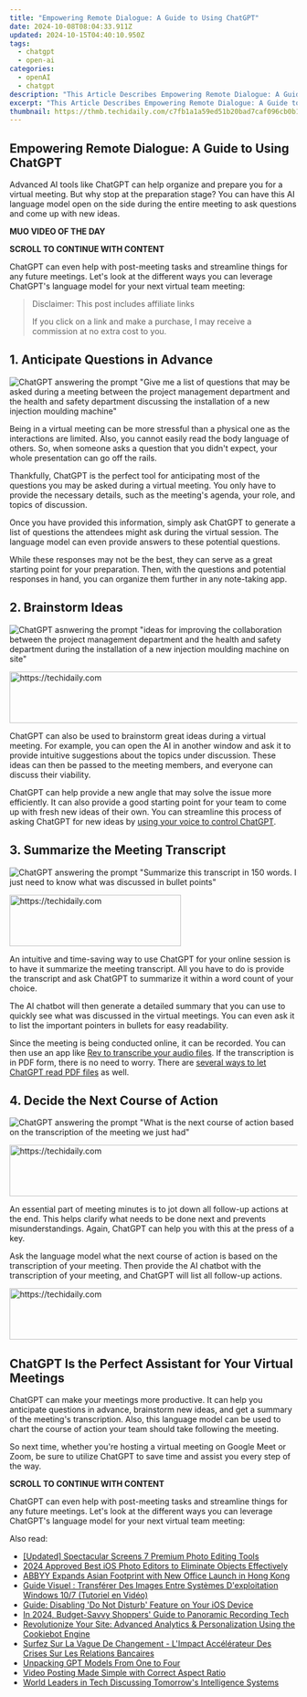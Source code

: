 ```yaml
---
title: "Empowering Remote Dialogue: A Guide to Using ChatGPT"
date: 2024-10-08T08:04:33.911Z
updated: 2024-10-15T04:40:10.950Z
tags:
  - chatgpt
  - open-ai
categories:
  - openAI
  - chatgpt
description: "This Article Describes Empowering Remote Dialogue: A Guide to Using ChatGPT"
excerpt: "This Article Describes Empowering Remote Dialogue: A Guide to Using ChatGPT"
thumbnail: https://thmb.techidaily.com/c7fb1a1a59ed51b20bad7caf096cb0b1673edc9a7909c923364a5dde19acdd7a.jpg
---
```


## Empowering Remote Dialogue: A Guide to Using ChatGPT

 Advanced AI tools like ChatGPT can help organize and prepare you for a virtual meeting. But why stop at the preparation stage? You can have this AI language model open on the side during the entire meeting to ask questions and come up with new ideas.

**MUO VIDEO OF THE DAY**

**SCROLL TO CONTINUE WITH CONTENT**

 ChatGPT can even help with post-meeting tasks and streamline things for any future meetings. Let's look at the different ways you can leverage ChatGPT's language model for your next virtual team meeting:

>  Disclaimer: This post includes affiliate links
>
>  If you click on a link and make a purchase, I may receive a commission at no extra cost to you.
>

## 1\. Anticipate Questions in Advance

![ChatGPT answering the prompt "Give me a list of questions that may be asked during a meeting between the project management department and the health and safety department discussing the installation of a new injection moulding machine"](https://static1.makeuseofimages.com/wordpress/wp-content/uploads/2023/05/anticipating-questions-in-advance-using-chatgpt.jpeg)

 Being in a virtual meeting can be more stressful than a physical one as the interactions are limited. Also, you cannot easily read the body language of others. So, when someone asks a question that you didn't expect, your whole presentation can go off the rails.

 Thankfully, ChatGPT is the perfect tool for anticipating most of the questions you may be asked during a virtual meeting. You only have to provide the necessary details, such as the meeting's agenda, your role, and topics of discussion.

 Once you have provided this information, simply ask ChatGPT to generate a list of questions the attendees might ask during the virtual session. The language model can even provide answers to these potential questions.

 While these responses may not be the best, they can serve as a great starting point for your preparation. Then, with the questions and potential responses in hand, you can organize them further in any note-taking app.

## 2\. Brainstorm Ideas

![ChatGPT asnwering the prompt "ideas for improving the collaboration between the project management department and the health and safety department during the installation of a new injection moulding machine on site"](https://static1.makeuseofimages.com/wordpress/wp-content/uploads/2023/05/brainstorming-ideas-using-chatgpt.jpeg)

<!-- affiliate ads begin -->
<a href="https://aligracehair.sjv.io/c/5597632/2080317/19272" target="_top" id="2080317">
  <img src="//a.impactradius-go.com/display-ad/19272-2080317" border="0" alt="https://techidaily.com" width="728" height="90"/>
</a>
<img height="0" width="0" src="https://aligracehair.sjv.io/i/5597632/2080317/19272" style="position:absolute;visibility:hidden;" border="0" />
<!-- affiliate ads end -->

 ChatGPT can also be used to brainstorm great ideas during a virtual meeting. For example, you can open the AI in another window and ask it to provide intuitive suggestions about the topics under discussion. These ideas can then be passed to the meeting members, and everyone can discuss their viability.

 ChatGPT can help provide a new angle that may solve the issue more efficiently. It can also provide a good starting point for your team to come up with fresh new ideas of their own. You can streamline this process of asking ChatGPT for new ideas by [using your voice to control ChatGPT](https://www.makeuseof.com/ways-to-control-chatgpt-with-voice/).

## 3\. Summarize the Meeting Transcript

![ChatGPT answering the prompt "Summarize this transcript in 150 words. I just need to know what was discussed in bullet points"](https://static1.makeuseofimages.com/wordpress/wp-content/uploads/2023/05/summarizing-meeting-transcripts-using-chatgpt.jpeg)

<!-- affiliate ads begin -->
<a href="https://aligracehair.sjv.io/c/5597632/2135369/19272" target="_top" id="2135369">
  <img src="//a.impactradius-go.com/display-ad/19272-2135369" border="0" alt="https://techidaily.com" width="300" height="90"/>
</a>
<img height="0" width="0" src="https://aligracehair.sjv.io/i/5597632/2135369/19272" style="position:absolute;visibility:hidden;" border="0" />
<!-- affiliate ads end -->

 An intuitive and time-saving way to use ChatGPT for your online session is to have it summarize the meeting transcript. All you have to do is provide the transcript and ask ChatGPT to summarize it within a word count of your choice.

 The AI chatbot will then generate a detailed summary that you can use to quickly see what was discussed in the virtual meetings. You can even ask it to list the important pointers in bullets for easy readability.

 Since the meeting is being conducted online, it can be recorded. You can then use an app like [Rev to transcribe your audio files](https://www.makeuseof.com/how-good-is-rev-transcribing-audio-files/). If the transcription is in PDF form, there is no need to worry. There are [several ways to let ChatGPT read PDF files](https://www.makeuseof.com/chatgpt-read-pdf-ways/) as well.

## 4\. Decide the Next Course of Action

![ChatGPT answering the prompt "What is the next course of action based on the transcription of the meeting we just had"](https://static1.makeuseofimages.com/wordpress/wp-content/uploads/2023/05/deciding-the-next-course-of-action-using-chatgpt.jpeg)

<!-- affiliate ads begin -->
<a href="https://aligracehair.sjv.io/c/5597632/1948881/19272" target="_top" id="1948881">
  <img src="//a.impactradius-go.com/display-ad/19272-1948881" border="0" alt="https://techidaily.com" width="728" height="90"/>
</a>
<img height="0" width="0" src="https://aligracehair.sjv.io/i/5597632/1948881/19272" style="position:absolute;visibility:hidden;" border="0" />
<!-- affiliate ads end -->

 An essential part of meeting minutes is to jot down all follow-up actions at the end. This helps clarify what needs to be done next and prevents misunderstandings. Again, ChatGPT can help you with this at the press of a key.

 Ask the language model what the next course of action is based on the transcription of your meeting. Then provide the AI chatbot with the transcription of your meeting, and ChatGPT will list all follow-up actions.

<!-- affiliate ads begin -->
<a href="https://appsumo.8odi.net/c/5597632/2130873/7443" target="_top" id="2130873">
  <img src="//a.impactradius-go.com/display-ad/7443-2130873" border="0" alt="https://techidaily.com" width="600" height="90"/>
</a>
<img height="0" width="0" src="https://appsumo.8odi.net/i/5597632/2130873/7443" style="position:absolute;visibility:hidden;" border="0" />
<!-- affiliate ads end -->

## ChatGPT Is the Perfect Assistant for Your Virtual Meetings

 ChatGPT can make your meetings more productive. It can help you anticipate questions in advance, brainstorm new ideas, and get a summary of the meeting's transcription. Also, this language model can be used to chart the course of action your team should take following the meeting.

 So next time, whether you're hosting a virtual meeting on Google Meet or Zoom, be sure to utilize ChatGPT to save time and assist you every step of the way.

**SCROLL TO CONTINUE WITH CONTENT**

 ChatGPT can even help with post-meeting tasks and streamline things for any future meetings. Let's look at the different ways you can leverage ChatGPT's language model for your next virtual team meeting:

<ins class="adsbygoogle"
     style="display:block"
     data-ad-format="autorelaxed"
     data-ad-client="ca-pub-7571918770474297"
     data-ad-slot="1223367746"></ins>

<ins class="adsbygoogle"
     style="display:block"
     data-ad-client="ca-pub-7571918770474297"
     data-ad-slot="8358498916"
     data-ad-format="auto"
     data-full-width-responsive="true"></ins>

<span class="atpl-alsoreadstyle">Also read:</span>
<div><ul>
<li><a href="https://extra-support.techidaily.com/updated-spectacular-screens-7-premium-photo-editing-tools/"><u>[Updated] Spectacular Screens 7 Premium Photo Editing Tools</u></a></li>
<li><a href="https://extra-tips.techidaily.com/2024-approved-best-ios-photo-editors-to-eliminate-objects-effectively/"><u>2024 Approved Best iOS Photo Editors to Eliminate Objects Effectively</u></a></li>
<li><a href="https://tech-savvy.techidaily.com/abbyy-expands-asian-footprint-with-new-office-launch-in-hong-kong/"><u>ABBYY Expands Asian Footprint with New Office Launch in Hong Kong</u></a></li>
<li><a href="https://win-community.techidaily.com/guide-visuel-transferer-des-images-entre-systemes-dexploitation-windows-107-tutoriel-en-video/"><u>Guide Visuel : Transférer Des Images Entre Systèmes D'exploitation Windows 10/7 (Tutoriel en Vidéo)</u></a></li>
<li><a href="https://os-tips.techidaily.com/guide-disabling-do-not-disturb-feature-on-your-ios-device/"><u>Guide: Disabling 'Do Not Disturb' Feature on Your iOS Device</u></a></li>
<li><a href="https://extra-lessons.techidaily.com/in-2024-budget-savvy-shoppers-guide-to-panoramic-recording-tech/"><u>In 2024, Budget-Savvy Shoppers' Guide to Panoramic Recording Tech</u></a></li>
<li><a href="https://tech-savvy.techidaily.com/revolutionize-your-site-advanced-analytics-and-personalization-using-the-cookiebot-engine/"><u>Revolutionize Your Site: Advanced Analytics & Personalization Using the Cookiebot Engine</u></a></li>
<li><a href="https://tech-savvy.techidaily.com/surfez-sur-la-vague-de-changement-limpact-accelerateur-des-crises-sur-les-relations-bancaires/"><u>Surfez Sur La Vague De Changement - L'Impact Accélérateur Des Crises Sur Les Relations Bancaires</u></a></li>
<li><a href="https://tech-savvy.techidaily.com/unpacking-gpt-models-from-one-to-four/"><u>Unpacking GPT Models From One to Four</u></a></li>
<li><a href="https://twitter-videos.techidaily.com/video-posting-made-simple-with-correct-aspect-ratio/"><u>Video Posting Made Simple with Correct Aspect Ratio</u></a></li>
<li><a href="https://tech-savvy.techidaily.com/world-leaders-in-tech-discussing-tomorrows-intelligence-systems/"><u>World Leaders in Tech Discussing Tomorrow's Intelligence Systems</u></a></li>
</ul></div>

